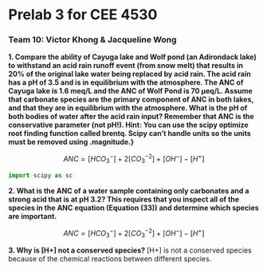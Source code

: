 # Prelab 3 for CEE 4530

### Team 10: Victor Khong & Jacqueline Wong ###

<b> 1. Compare the ability of Cayuga lake and Wolf pond (an Adirondack lake) to withstand an acid rain runoff event (from snow melt) that results in 20% of the original lake water being replaced by acid rain. The acid rain has a pH of 3.5 and is in equilibrium with the atmosphere. The ANC of Cayuga lake is 1.6 meq/L and the ANC of Wolf Pond is 70 μeq/L. Assume that carbonate species are the primary component of ANC in both lakes, and that they are in equilibrium with the atmosphere. What is the pH of both bodies of water after the acid rain input? Remember that ANC is the conservative parameter (not pH!). Hint: You can use the scipy optimize root finding function called brentq. Scipy can’t handle units so the units must be removed using .magnitude.}</b>

$$ ANC = [HCO_3^-]+2[CO_3^{-2} ]+{[OH}^- ] - [H^+] $$

```python
import scipy as sc

```

<b> 2. What is the ANC of a water sample containing only carbonates and a strong acid that is at pH 3.2? This requires that you inspect all of the species in the ANC equation (Equation (33)) and determine which species are important.</b>

$$ ANC = [HCO_3^-]+2[CO_3^{-2} ]+{[OH}^- ] - [H^+] $$

<b> 3. Why is [H+] not a conserved species? </b>
[H+] is not a conserved species because of the chemical reactions between different species.
